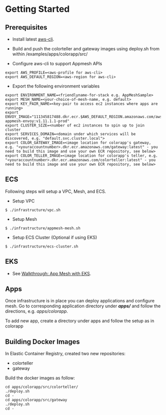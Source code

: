 # Getting Started

## Prerequisites
* Install latest [aws-cli](https://docs.aws.amazon.com/cli/latest/userguide/installing.html).

* Build and push the colorteller and gateway images using deploy.sh from within /examples/apps/colorapp/src/
* Configure aws-cli to support Appmesh APIs

```
export AWS_PROFILE=<aws-profile for aws-cli>
export AWS_DEFAULT_REGION=<aws-region for aws-cli>
```

* Export the following environment variables

```
export ENVIRONMENT_NAME=<friendlyname-for-stack e.g. AppMeshSample>
export MESH_NAME=<your-choice-of-mesh-name, e.g. default>
export KEY_PAIR_NAME=<key-pair to access ec2 instances where apps are running>
export ENVOY_IMAGE="111345817488.dkr.ecr.$AWS_DEFAULT_REGION.amazonaws.com/aws-appmesh-envoy:v1.11.1.1-prod"
export CLUSTER_SIZE=<number of ec2 instances to spin up to join cluster
export SERVICES_DOMAIN=<domain under which services will be discovered, e.g. "default.svc.cluster.local">
export COLOR_GATEWAY_IMAGE=<image location for colorapp's gateway, e.g. "<youraccountnumber>.dkr.ecr.amazonaws.com/gateway:latest" - you need to build this image and use your own ECR repository, see below>
export COLOR_TELLER_IMAGE=<image location for colorapp's teller, e.g. "<youraccountnumber>.dkr.ecr.amazonaws.com/colorteller:latest" - you need to build this image and use your own ECR repository, see below>
```

## ECS
Following steps will setup a VPC, Mesh, and ECS.

* Setup VPC

```
$ ./infrastructure/vpc.sh
```

* Setup Mesh

```
$ ./infrastructure/appmesh-mesh.sh
```

* Setup ECS Cluster (Optional if using EKS)

```
$ ./infrastructure/ecs-cluster.sh
```

## EKS
* See [Walkthrough: App Mesh with EKS](../walkthroughs/eks/).

## Apps
Once infrastructure is in place you can deploy applications and configure mesh. Go to corresponding application directory under ***apps/*** and follow the directions, e.g. *apps/colorapp*.

To add new app, create a directory under apps and follow the setup as in colorapp

## Building Docker Images

In Elastic Container Registry, created two new repositories:
 - colorteller
 - gateway

Build the docker images as follow:
```
cd apps/colorapp/src/colorteller/
./deploy.sh
cd -
cd apps/colorapp/src/gateway
./deploy.sh
cd -
```

